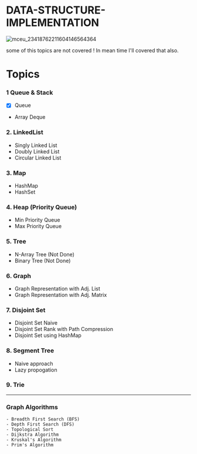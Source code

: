 # DATA-STRUCTURE-IMPLEMENTATION

![mceu_23418762211604146564364](https://user-images.githubusercontent.com/56465438/150628451-c6d8f930-35c0-4eed-b929-40e16f141ece.jpg)

some of this topics are not covered ! In mean time I'll covered that also.

# Topics

    
### 1 Queue & Stack
- [x] Queue
- Array Deque
### 2. LinkedList
- Singly Linked List
- Doubly Linked List
- Circular Linked List
### 3. Map
- HashMap
- HashSet
### 4. Heap (Priority Queue)
- Min Priority Queue
- Max Priority Queue
### 5. Tree 
- N-Array Tree (Not Done)
- Binary Tree  (Not Done)
### 6. Graph
- Graph Representation with Adj. List
- Graph Representation with Adj. Matrix
### 7. Disjoint Set
- Disjoint Set Naive
- Disjoint Set Rank with Path Compression
- Disjoint Set using HashMap
### 8. Segment Tree
- Naive approach
- Lazy propogation
### 9. Trie


---

### Graph Algorithms
    - Breadth First Search (BFS)
    - Depth First Search (DFS)
    - Topological Sort
    - Dijkstra Algorithm
    - Kruskal's Algorithm
    - Prim's Algorithm
